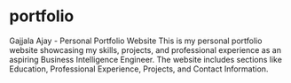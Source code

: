 # portfolio
Gajjala Ajay - Personal Portfolio Website  This is my personal portfolio website showcasing my skills, projects, and professional experience as an aspiring Business Intelligence Engineer. The website includes sections like Education, Professional Experience, Projects, and Contact Information.
